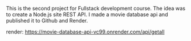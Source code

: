 This is the second project for Fullstack development course. The idea was to create a Node.js site REST API. I made a movie database api and published it to Github and Render.

render: https://movie-database-api-vc99.onrender.com/api/getall
